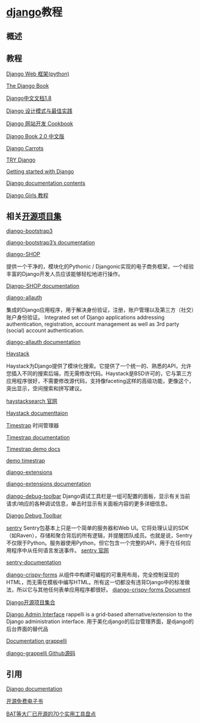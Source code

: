 # [django](https://www.djangoproject.com)教程

## 概述



## 教程

[Django Web 框架(python)](https://developer.mozilla.org/zh-CN/docs/learn/Server-side/Django)

[The Django Book](http://djangobook.py3k.cn/2.0/)

[Django中文文档1.8](https://wizardforcel.gitbooks.io/django-chinese-docs-18/content/)

[Django 设计模式与最佳实践](https://www.gitbook.com/book/wizardforcel/django-design-patterns-and-best-practices/details)


[Django 网站开发 Cookbook](https://www.gitbook.com/book/wizardforcel/web-development-with-django-cookbook/details)

[Django Book 2.0 中文版](https://www.gitbook.com/book/wizardforcel/django-book-20-zh-cn/details)

[]()


[Django Carrots](https://github.com/ggcarrots/django-carrots)


[TRY Django](http://campus.codeschool.com/courses/try-django/level/1/section/1/what-is-django)

[Getting started with Django](https://www.djangoproject.com/start/)


[Django documentation contents](https://docs.djangoproject.com/en/2.0/contents/)

[Django Girls 教程](https://tutorial.djangogirls.org/zh/)




## 相关[开源项目集](https://github.com/rosarior/awesome-django)




[django-bootstrap3](https://github.com/dyve/django-bootstrap3)

[ django-bootstrap3’s documentation](http://django-bootstrap3.readthedocs.io/en/latest/)

[django-SHOP](https://github.com/awesto/django-shop)

提供一个干净的，模块化的Pythonic / Djangonic实现的电子商务框架，一个经验丰富的Django开发人员应该能够轻松地进行操作。

[Django-SHOP documentation](http://django-shop.readthedocs.io/en/latest/index.html)

[django-allauth](https://github.com/pennersr/django-allauth)

集成的Django应用程序，用于解决身份验证，注册，账户管理以及第三方（社交）账户身份验证。
Integrated set of Django applications addressing authentication, registration, 
account management as well as 3rd party (social) account authentication.

[django-allauth documentation](https://www.intenct.nl/projects/django-allauth/)

[Haystack](https://github.com/django-haystack/django-haystack)

Haystack为Django提供了模块化搜索。它提供了一个统一的、熟悉的API，允许您插入不同的搜索后端，而无需修改代码。Haystack是BSD许可的，它与第三方应用程序很好，不需要修改源代码，支持像faceting这样的高级功能，更像这个，突出显示，空间搜索和拼写建议。

[haystacksearch 官网](http://haystacksearch.org)

[Haystack documenttaion](http://django-haystack.readthedocs.io/en/master/)


[Timestrap](https://github.com/overshard/timestrap)
时间管理器

[Timestrap documentation](http://docs.gettimestrap.com/en/latest/)

[Timestrap demo docs](http://docs.gettimestrap.com/en/latest/introduction/demo.html)

[demo timestrap](https://timestrap.herokuapp.com/timesheet/)

[]()

[]()

[]()


[django-extensions](https://github.com/django-extensions/django-extensions)


[ django-extensions documentation](https://django-extensions.readthedocs.io/en/latest/)


[django-debug-toolbar](https://github.com/jazzband/django-debug-toolbar)
Django调试工具栏是一组可配置的面板，显示有关当前请求/响应的各种调试信息，单击时显示有关面板内容的更多详细信息。

[Django Debug Toolbar](https://django-debug-toolbar.readthedocs.io/en/stable/)


[]()





[]()

[]()

[]()

[]()

[]()


[]()

[]()

[sentry](https://github.com/getsentry/sentry)
Sentry包基本上只是一个简单的服务器和Web UI。它将处理认证的SDK（如Raven），存储和聚合背后的所有逻辑，并提醒团队成员。也就是说，Sentry不仅限于Python。服务器使用Python，但它包含一个完整的API，用于在任何应用程序中从任何语言发送事件。
[sentry 官网](https://sentry.io/welcome/)

[sentry-documentation](https://docs.sentry.io/#sentry-documentation)

[django-crispy-forms](https://github.com/django-crispy-forms/django-crispy-forms)
从组件中构建可编程的可重用布局，完全控制呈现的HTML，而无需在模板中编写HTML。所有这一切都没有违背Django中的标准做法，所以它与其他任何表单应用程序都很好。
[django-crispy-forms Document](http://django-crispy-forms.readthedocs.io/en/latest/)

[Django开源项目集合](https://juejin.im/repos/filtered?tag=Python_Web%20开发_Django)


[Django Admin Interface](http://grappelliproject.com)
rappelli is a grid-based alternative/extension to the Django administration interface.
用于美化django的后台管理界面，是django的后台界面的替代品


[Documentation grappelli](https://django-grappelli.readthedocs.io/en/latest/index.html)

[django-grappelli Github源码](https://github.com/sehmaschine/django-grappelli)










## 引用


[Django documentation](https://docs.djangoproject.com/en/2.0/)

[开源免费电子书](https://www.gitbook.com/@wizardforcel)


[BAT等大厂已开源的70个实用工具盘点](https://juejin.im/post/59df812c51882578b43e3af7)

[]()

[]()
